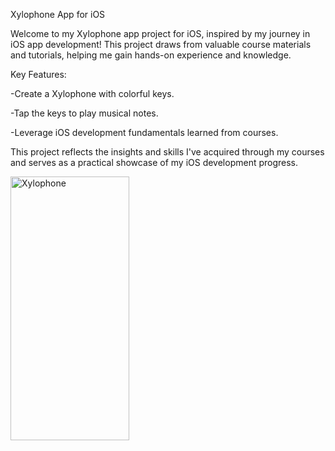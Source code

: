 Xylophone App for iOS

Welcome to my Xylophone app project for iOS, inspired by my journey in iOS app development! This project draws from valuable course materials and tutorials, helping me gain hands-on experience and knowledge.

Key Features:

-Create a Xylophone with colorful keys.

-Tap the keys to play musical notes.

-Leverage iOS development fundamentals learned from courses.

This project reflects the insights and skills I've acquired through my courses and serves as a practical showcase of my iOS development progress.



<img src="https://github.com/Shubhdeep-Brar/Xylophone-iOS/assets/105843871/43ee2525-6e9e-4adf-8f34-79fcdc7447a4" width="190" height="422" alt="Xylophone">



